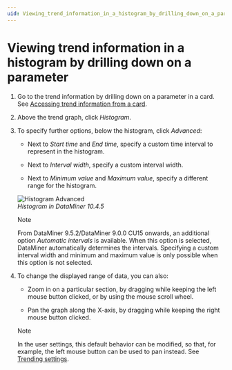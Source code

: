 ```yaml
---
uid: Viewing_trend_information_in_a_histogram_by_drilling_down_on_a_parameter
---
```


# Viewing trend information in a histogram by drilling down on a parameter

1. Go to the trend information by drilling down on a parameter in a card. See [Accessing trend information from a card](xref:Accessing_trend_information_from_a_card).

1. Above the trend graph, click *Histogram*.

1. To specify further options, below the histogram, click *Advanced*:

    - Next to *Start time* and *End time*, specify a custom time interval to represent in the histogram.

    - Next to *Interval width*, specify a custom interval width.

    - Next to *Minimum value* and *Maximum value*, specify a different range for the histogram.

   ![Histogram Advanced](~/user-guide/images/Histogram_Advanced.png)<br>*Histogram in DataMiner 10.4.5*

    > [!NOTE]
    > From DataMiner 9.5.2/DataMiner 9.0.0 CU15 onwards, an additional option *Automatic intervals* is available. When this option is selected, DataMiner automatically determines the intervals. Specifying a custom interval width and minimum and maximum value is only possible when this option is not selected.

1. To change the displayed range of data, you can also:

    - Zoom in on a particular section, by dragging while keeping the left mouse button clicked, or by using the mouse scroll wheel.

    - Pan the graph along the X-axis, by dragging while keeping the right mouse button clicked.

    > [!NOTE]
    > In the user settings, this default behavior can be modified, so that, for example, the left mouse button can be used to pan instead. See [Trending settings](xref:User_settings#trending-settings).
    >
